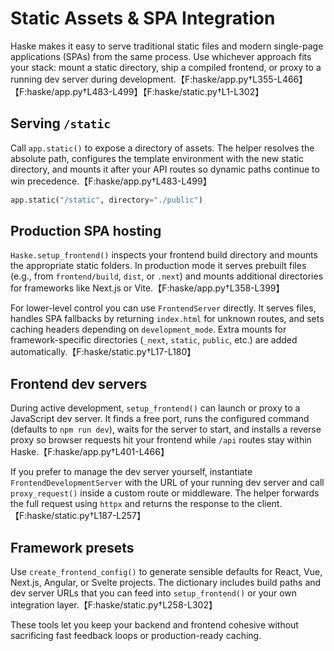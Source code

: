 # Static Assets & SPA Integration

Haske makes it easy to serve traditional static files and modern single-page applications (SPAs) from the same process. Use whichever approach fits your stack: mount a static directory, ship a compiled frontend, or proxy to a running dev server during development.【F:haske/app.py†L355-L466】【F:haske/app.py†L483-L499】【F:haske/static.py†L1-L302】

## Serving `/static`

Call `app.static()` to expose a directory of assets. The helper resolves the absolute path, configures the template environment with the new static directory, and mounts it after your API routes so dynamic paths continue to win precedence.【F:haske/app.py†L483-L499】

```python
app.static("/static", directory="./public")
```

## Production SPA hosting

`Haske.setup_frontend()` inspects your frontend build directory and mounts the appropriate static folders. In production mode it serves prebuilt files (e.g., from `frontend/build`, `dist`, or `.next`) and mounts additional directories for frameworks like Next.js or Vite.【F:haske/app.py†L358-L399】

For lower-level control you can use `FrontendServer` directly. It serves files, handles SPA fallbacks by returning `index.html` for unknown routes, and sets caching headers depending on `development_mode`. Extra mounts for framework-specific directories (`_next`, `static`, `public`, etc.) are added automatically.【F:haske/static.py†L17-L180】

## Frontend dev servers

During active development, `setup_frontend()` can launch or proxy to a JavaScript dev server. It finds a free port, runs the configured command (defaults to `npm run dev`), waits for the server to start, and installs a reverse proxy so browser requests hit your frontend while `/api` routes stay within Haske.【F:haske/app.py†L401-L466】

If you prefer to manage the dev server yourself, instantiate `FrontendDevelopmentServer` with the URL of your running dev server and call `proxy_request()` inside a custom route or middleware. The helper forwards the full request using `httpx` and returns the response to the client.【F:haske/static.py†L187-L257】

## Framework presets

Use `create_frontend_config()` to generate sensible defaults for React, Vue, Next.js, Angular, or Svelte projects. The dictionary includes build paths and dev server URLs that you can feed into `setup_frontend()` or your own integration layer.【F:haske/static.py†L258-L302】

These tools let you keep your backend and frontend cohesive without sacrificing fast feedback loops or production-ready caching.

